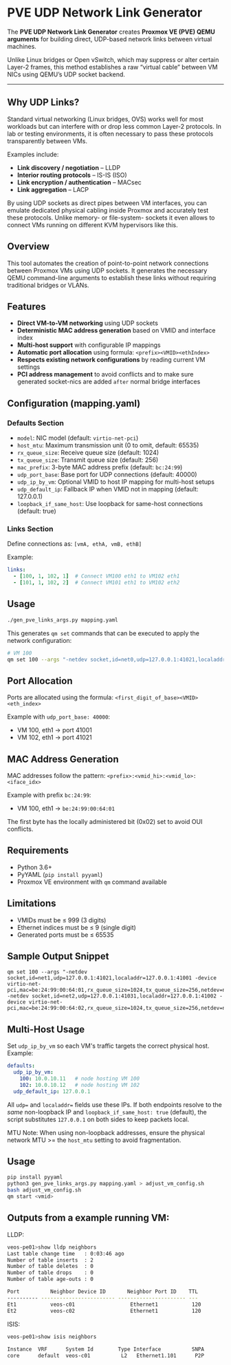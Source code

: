 # PVE UDP Network Link Generator

The **PVE UDP Network Link Generator** creates **Proxmox VE (PVE) QEMU arguments** for building direct, UDP-based network links between virtual machines.  

Unlike Linux bridges or Open vSwitch, which may suppress or alter certain Layer-2 frames, this method establishes a raw “virtual cable” between VM NICs using QEMU’s UDP socket backend.

---

## Why UDP Links?

Standard virtual networking (Linux bridges, OVS) works well for most workloads but can interfere with or drop less common Layer-2 protocols. In lab or testing environments, it is often necessary to pass these protocols transparently between VMs.

Examples include:

- **Link discovery / negotiation** – LLDP  
- **Interior routing protocols** – IS-IS (ISO)  
- **Link encryption / authentication** – MACsec  
- **Link aggregation** – LACP  

By using UDP sockets as direct pipes between VM interfaces, you can emulate dedicated physical cabling inside Proxmox and accurately test these protocols.
Unlike memory- or file-system- sockets it even allows to connect VMs running on different KVM hypervisors like this.


## Overview

This tool automates the creation of point-to-point network connections between Proxmox VMs using UDP sockets. It generates the necessary QEMU command-line arguments to establish these links without requiring traditional bridges or VLANs.

## Features

- **Direct VM-to-VM networking** using UDP sockets
- **Deterministic MAC address generation** based on VMID and interface index
- **Multi-host support** with configurable IP mappings
- **Automatic port allocation** using formula: `<prefix><VMID><ethIndex>`
- **Respects existing network configurations** by reading current VM settings
- **PCI address management** to avoid conflicts and to make sure generated socket-nics are added `after` normal bridge interfaces

## Configuration (mapping.yaml)

### Defaults Section

- `model`: NIC model (default: `virtio-net-pci`)
- `host_mtu`: Maximum transmission unit (0 to omit, default: 65535)
- `rx_queue_size`: Receive queue size (default: 1024)
- `tx_queue_size`: Transmit queue size (default: 256)
- `mac_prefix`: 3-byte MAC address prefix (default: `bc:24:99`)
- `udp_port_base`: Base port for UDP connections (default: 40000)
- `udp_ip_by_vm`: Optional VMID to host IP mapping for multi-host setups
- `udp_default_ip`: Fallback IP when VMID not in mapping (default: 127.0.0.1)
- `loopback_if_same_host`: Use loopback for same-host connections (default: true)

### Links Section

Define connections as: `[vmA, ethA, vmB, ethB]`

Example:
```yaml
links:
  - [100, 1, 102, 1]  # Connect VM100 eth1 to VM102 eth1
  - [101, 1, 102, 2]  # Connect VM101 eth1 to VM102 eth2
```

## Usage

```bash
./gen_pve_links_args.py mapping.yaml
```

This generates `qm set` commands that can be executed to apply the network configuration:

```bash
# VM 100
qm set 100 --args "-netdev socket,id=net0,udp=127.0.0.1:41021,localaddr=127.0.0.1:41001 -device virtio-net-pci,mac=be:24:99:00:64:01,..."
```

## Port Allocation

Ports are allocated using the formula: `<first_digit_of_base><VMID><eth_index>`

Example with `udp_port_base: 40000`:
- VM 100, eth1 → port 41001
- VM 102, eth1 → port 41021

## MAC Address Generation

MAC addresses follow the pattern: `<prefix>:<vmid_hi>:<vmid_lo>:<iface_idx>`

Example with prefix `bc:24:99`:
- VM 100, eth1 → `be:24:99:00:64:01`

The first byte has the locally administered bit (0x02) set to avoid OUI conflicts.

## Requirements

- Python 3.6+
- PyYAML (`pip install pyyaml`)
- Proxmox VE environment with `qm` command available

## Limitations

- VMIDs must be ≤ 999 (3 digits)
- Ethernet indices must be ≤ 9 (single digit)
- Generated ports must be ≤ 65535

## Sample Output Snippet
```
qm set 100 --args "-netdev socket,id=net1,udp=127.0.0.1:41021,localaddr=127.0.0.1:41001 -device virtio-net-pci,mac=be:24:99:00:64:01,rx_queue_size=1024,tx_queue_size=256,netdev=net1,id=net1,bus=pci.0,addr=0x15,host_mtu=65535 -netdev socket,id=net2,udp=127.0.0.1:41031,localaddr=127.0.0.1:41002 -device virtio-net-pci,mac=be:24:99:00:64:02,rx_queue_size=1024,tx_queue_size=256,netdev=net2,id=net2,bus=pci.0,addr=0x16,host_mtu=65535"
```

## Multi-Host Usage
Set `udp_ip_by_vm` so each VM's traffic targets the correct physical host. Example:
```yaml
defaults:
  udp_ip_by_vm:
    100: 10.0.10.11   # node hosting VM 100
    102: 10.0.10.12   # node hosting VM 102
  udp_default_ip: 127.0.0.1
```
All `udp=` and `localaddr=` fields use these IPs. If both endpoints resolve to the *same* non-loopback IP and `loopback_if_same_host: true` (default), the script substitutes `127.0.0.1` on both sides to keep packets local.

MTU Note: When using non-loopback addresses, ensure the physical network MTU >= the `host_mtu` setting to avoid fragmentation.

## Usage
```bash
pip install pyyaml
python3 gen_pve_links_args.py mapping.yaml > adjust_vm_config.sh
bash adjust_vm_config.sh
qm start <vmid>
```

## Outputs from a example running VM:

LLDP:
```bash
veos-pe01>show lldp neighbors 
Last table change time   : 0:03:46 ago
Number of table inserts  : 2
Number of table deletes  : 0
Number of table drops    : 0
Number of table age-outs : 0

Port          Neighbor Device ID       Neighbor Port ID    TTL
---------- ------------------------ ---------------------- ---
Et1           veos-c01                  Ethernet1           120
Et2           veos-c02                  Ethernet1           120
```

ISIS:
```bash
veos-pe01>show isis neighbors 
 
Instance  VRF      System Id        Type Interface          SNPA              State Hold time   Circuit Id          
core      default  veos-c01          L2   Ethernet1.101      P2P               UP    24          1D                  
```
